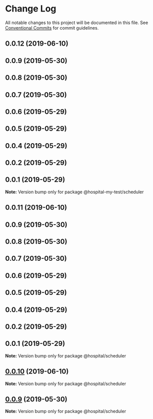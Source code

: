 # Change Log

All notable changes to this project will be documented in this file.
See [Conventional Commits](https://conventionalcommits.org) for commit guidelines.

## 0.0.12 (2019-06-10)



## 0.0.9 (2019-05-30)



## 0.0.8 (2019-05-30)



## 0.0.7 (2019-05-30)



## 0.0.6 (2019-05-29)



## 0.0.5 (2019-05-29)



## 0.0.4 (2019-05-29)



## 0.0.2 (2019-05-29)



## 0.0.1 (2019-05-29)

**Note:** Version bump only for package @hospital-my-test/scheduler





## 0.0.11 (2019-06-10)



## 0.0.9 (2019-05-30)



## 0.0.8 (2019-05-30)



## 0.0.7 (2019-05-30)



## 0.0.6 (2019-05-29)



## 0.0.5 (2019-05-29)



## 0.0.4 (2019-05-29)



## 0.0.2 (2019-05-29)



## 0.0.1 (2019-05-29)

**Note:** Version bump only for package @hospital/scheduler





## [0.0.10](https://github.com/zylqmjforever/hospital/compare/v0.0.9...v0.0.10) (2019-06-10)

**Note:** Version bump only for package @hospital/scheduler





## [0.0.9](https://github.com/zylqmjforever/hospital/compare/v0.0.8...v0.0.9) (2019-05-30)

**Note:** Version bump only for package @hospital/scheduler

